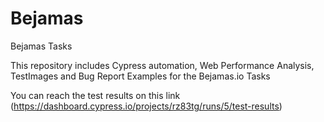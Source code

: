 # Bejamas
Bejamas Tasks

This repository includes Cypress automation, Web Performance Analysis, TestImages and Bug Report Examples for the Bejamas.io Tasks

You can reach the test results on this link
(https://dashboard.cypress.io/projects/rz83tg/runs/5/test-results)
